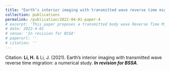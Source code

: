 ```yaml
---
title: "Earth’s interior imaging with transmitted wave reverse time migration: a numerical study"
collection: publications
permalink: /publication/2022-04-01-paper-4
# excerpt: 'This paper proposes a transmitted body wave Reverse Time Migration method.'
# date: 2022-4-01
# venue: 'In revision for BSSA'
# paperurl: ''
# citation: ''
---
```

<!-- [Download paper here]() -->

Citation: **Li, H.** & Li, J. (2021). Earth’s interior imaging with transmitted wave reverse time migration: a numerical study. ***In revision for BSSA***.
